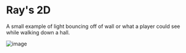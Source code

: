 # Ray's 2D

A small example of light bouncing off of wall or what a player could see while walking down a hall.

![image](https://cdn.discordapp.com/attachments/560857607196377090/913064316499001414/unknown.png)
